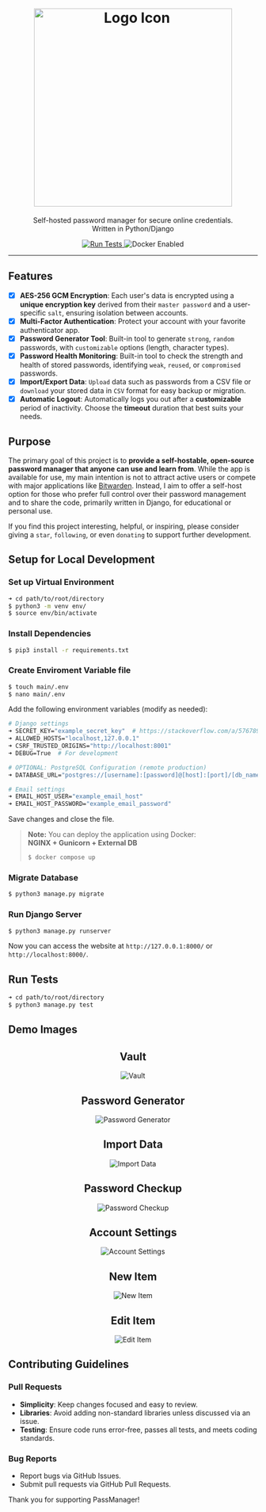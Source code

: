 <div align="center">
    <h1>
        <img src="passmanager/static/images/logo.png" width="400" alt="Logo Icon"/>
    </h1>
    <p>Self-hosted password manager for secure online credentials.<br>Written in Python/Django</p>
    <a href="https://github.com/KafetzisThomas/PassManagerWeb/actions/workflows/tests.yml">
        <img src="https://github.com/KafetzisThomas/PassManagerWeb/actions/workflows/tests.yml/badge.svg" alt="Run Tests"/>
    </a>
    <img src="https://img.shields.io/badge/Docker-Enabled-blue?logo=docker" alt="Docker Enabled"/>
</div>

---

## Features

- [X] **AES-256 GCM Encryption**: Each user's data is encrypted using a **unique encryption key** derived from their `master password` and a user-specific `salt`, ensuring isolation between accounts.
- [X] **Multi-Factor Authentication**: Protect your account with your favorite authenticator app.
- [X] **Password Generator Tool**: Built-in tool to generate `strong`, `random` passwords, with `customizable` options (length, character types).
- [X] **Password Health Monitoring**: Built-in tool to check the strength and health of stored passwords, identifying `weak`, `reused`, or `compromised` passwords.
- [X] **Import/Export Data**: `Upload` data such as passwords from a CSV file or `download` your stored data in `CSV` format for easy backup or migration.
- [X] **Automatic Logout**: Automatically logs you out after a **customizable** period of inactivity. Choose the **timeout** duration that best suits your needs.

## Purpose

The primary goal of this project is to **provide a self-hostable,  open-source password manager that anyone can use and learn from**.
While the app is available for use, my main intention is not to attract active users or compete with major applications like [Bitwarden](https://bitwarden.com/).
Instead, I aim to offer a self-host option for those who prefer full control over their password management and to share the code, primarily written in Django, for educational or personal use.

If you find this project interesting, helpful, or inspiring, please consider giving a `star`, `following`, or even `donating` to support further development.

## Setup for Local Development

### Set up Virtual Environment

```bash
➜ cd path/to/root/directory
$ python3 -m venv env/
$ source env/bin/activate
```

### Install Dependencies

```bash
$ pip3 install -r requirements.txt
```

### Create Enviroment Variable file

```bash
$ touch main/.env
$ nano main/.env
```

Add the following environment variables (modify as needed):
```bash
# Django settings
➜ SECRET_KEY="example_secret_key"  # https://stackoverflow.com/a/57678930
➜ ALLOWED_HOSTS="localhost,127.0.0.1"
➜ CSRF_TRUSTED_ORIGINS="http://localhost:8001"
➜ DEBUG=True  # For development

# OPTIONAL: PostgreSQL Configuration (remote production)
➜ DATABASE_URL="postgres://[username]:[password]@[host]:[port]/[db_name]"

# Email settings
➜ EMAIL_HOST_USER="example_email_host"
➜ EMAIL_HOST_PASSWORD="example_email_password"
```

Save changes and close the file.

> **Note:** You can deploy the application using Docker:  
> **NGINX + Gunicorn + External DB**  
> ```sh
> $ docker compose up
> ```

### Migrate Database

```bash
$ python3 manage.py migrate
```

### Run Django Server
```bash
$ python3 manage.py runserver
```

Now you can access the website at `http://127.0.0.1:8000/` or `http://localhost:8000/`.

## Run Tests

```bash
➜ cd path/to/root/directory
$ python3 manage.py test
```

## Demo Images

<div align = 'center'>
    <h2>Vault</h2>
    <img src='passmanager/static/images/vault_page.png' alt='Vault'>
    <br><h2>Password Generator</h2>
    <img src='passmanager/static/images/password_generator_page.png' alt='Password Generator'>
    <br><h2>Import Data</h2>
    <img src='passmanager/static/images/import_data_page.png' alt='Import Data'>
    <br><h2>Password Checkup</h2>
    <img src = 'passmanager/static/images/password_checkup_page.png' alt='Password Checkup'>
    <br><h2>Account Settings</h2>
    <img src='passmanager/static/images/account_page.png' alt='Account Settings'>
    <br><h2>New Item</h2>
    <img src='passmanager/static/images/new_item_page.png' alt='New Item'>
    <br><h2>Edit Item</h2>
    <img src='passmanager/static/images/edit_item_page.png' alt='Edit Item'><br>
</div>

## Contributing Guidelines

### Pull Requests
* **Simplicity**: Keep changes focused and easy to review.
* **Libraries**: Avoid adding non-standard libraries unless discussed via an issue.
* **Testing**: Ensure code runs error-free, passes all tests, and meets coding standards.

### Bug Reports
* Report bugs via GitHub Issues.
* Submit pull requests via GitHub Pull Requests.

Thank you for supporting PassManager!
